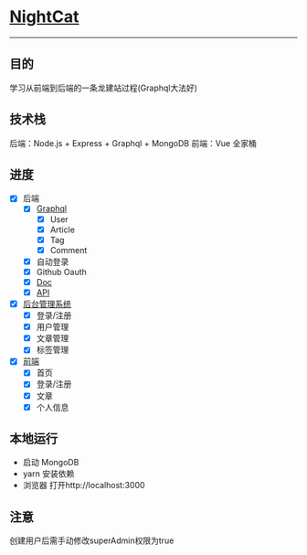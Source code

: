 # [NightCat](https://nightcat.win/)

------

## 目的
学习从前端到后端的一条龙建站过程(Graphql大法好)

## 技术栈
后端：Node.js + Express + Graphql + MongoDB
前端：Vue 全家桶

## 进度
- [x] 后端
  - [x] [Graphql](https://github.com/NightCatSama/NightCat/blob/master/graphQL/index.js)
    - [x] User
    - [x] Article
    - [x] Tag
    - [x] Comment
  - [x] 自动登录
  - [x] Github Oauth
  - [x] [Doc](https://github.com/NightCatSama/NightCat/blob/master/docs/user.md)
  - [x] [API](https://nightcat.win/api)
- [x] [后台管理系统](https://nightcat.win/admin)
  - [x] 登录/注册
  - [x] 用户管理
  - [x] 文章管理
  - [x] 标签管理
- [x] [前端](https://nightcat.win/)
  - [x] 首页
  - [x] 登录/注册
  - [x] 文章
  - [x] 个人信息

## 本地运行
* 启动 MongoDB
* yarn 安装依赖
* 浏览器 打开http://localhost:3000

## 注意
创建用户后需手动修改superAdmin权限为true